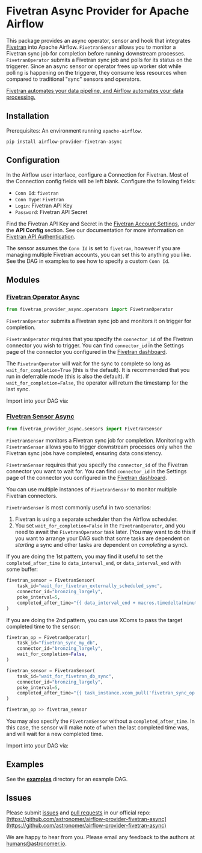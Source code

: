 # Fivetran Async Provider for Apache Airflow

This package provides an async operator, sensor and hook that integrates [Fivetran](https://fivetran.com) into Apache Airflow.
`FivetranSensor` allows you to monitor a Fivetran sync job for completion before running downstream processes.
`FivetranOperator` submits a Fivetran sync job and polls for its status on the triggerer.
Since an async sensor or operator frees up worker slot while polling is happening on the triggerer,
they consume less resources when compared to traditional "sync" sensors and operators.

[Fivetran automates your data pipeline, and Airflow automates your data processing.](https://www.youtube.com/watch?v=siSx6L2ckSw&ab_channel=Fivetran)

## Installation

Prerequisites: An environment running `apache-airflow`.

```
pip install airflow-provider-fivetran-async
```

## Configuration

In the Airflow user interface, configure a Connection for Fivetran. Most of the Connection config fields will be left blank. Configure the following fields:

* `Conn Id`: `fivetran`
* `Conn Type`: `Fivetran`
* `Login`: Fivetran API Key
* `Password`: Fivetran API Secret

Find the Fivetran API Key and Secret in the [Fivetran Account Settings](https://fivetran.com/account/settings), under the **API Config** section. See our documentation for more information on [Fivetran API Authentication](https://fivetran.com/docs/rest-api/getting-started#authentication).

The sensor assumes the `Conn Id` is set to `fivetran`, however if you are managing multiple Fivetran accounts, you can set this to anything you like. See the DAG in examples to see how to specify a custom `Conn Id`.

## Modules

### [Fivetran Operator Async](https://github.com/astronomer/airflow-provider-fivetran-async/tree/main/fivetran_provider_async/operators.py)

```python
from fivetran_provider_async.operators import FivetranOperator
```

`FivetranOperator` submits a Fivetran sync job and monitors it on trigger for completion.

`FivetranOperator` requires that you specify the `connector_id` of the Fivetran connector you wish to trigger. You can find `connector_id` in the Settings page of the connector you configured in the [Fivetran dashboard](https://fivetran.com/dashboard/connectors).

The `FivetranOperator` will wait for the sync to complete so long as `wait_for_completion=True` (this is the default). It is recommended that
you run in deferrable mode (this is also the default). If `wait_for_completion=False`, the operator will return the timestamp for the last sync.

Import into your DAG via:

### [Fivetran Sensor Async](https://github.com/astronomer/airflow-provider-fivetran-async/tree/main/fivetran_provider_async/sensors.py)

```python
from fivetran_provider_async.sensors import FivetranSensor
```

`FivetranSensor` monitors a Fivetran sync job for completion.
Monitoring with `FivetranSensor` allows you to trigger downstream processes only when the Fivetran sync jobs have completed, ensuring data consistency.

`FivetranSensor` requires that you specify the `connector_id` of the Fivetran connector you want to wait for. You can find `connector_id` in the Settings page of the connector you configured in the [Fivetran dashboard](https://fivetran.com/dashboard/connectors).

You can use multiple instances of `FivetranSensor` to monitor multiple Fivetran connectors.

`FivetranSensor` is most commonly useful in two scenarios:

1. Fivetran is using a separate scheduler than the Airflow scheduler.
2. You set `wait_for_completion=False` in the `FivetranOperator`, and you need to await the `FivetranOperator` task later. (You may want to do this if you want to arrange your DAG such that some tasks are dependent on _starting_ a sync and other tasks are dependent on _completing_ a sync).

If you are doing the 1st pattern, you may find it useful to set the `completed_after_time` to `data_interval_end`, or `data_interval_end` with some buffer:

```python
fivetran_sensor = FivetranSensor(
    task_id="wait_for_fivetran_externally_scheduled_sync",
    connector_id="bronzing_largely",
    poke_interval=5,
    completed_after_time="{{ data_interval_end + macros.timedelta(minutes=1) }}",
)
```

If you are doing the 2nd pattern, you can use XComs to pass the target completed time to the sensor:

```python
fivetran_op = FivetranOperator(
    task_id="fivetran_sync_my_db",
    connector_id="bronzing_largely",
    wait_for_completion=False,
)

fivetran_sensor = FivetranSensor(
    task_id="wait_for_fivetran_db_sync",
    connector_id="bronzing_largely",
    poke_interval=5,
    completed_after_time="{{ task_instance.xcom_pull('fivetran_sync_op', key='return_value') }}",
)

fivetran_op >> fivetran_sensor
```

You may also specify the `FivetranSensor` without a `completed_after_time`.
In this case, the sensor will make note of when the last completed time was, and will wait for a new completed time.

Import into your DAG via:

## Examples

See the [**examples**](https://github.com/astronomer/airflow-provider-fivetran-async/tree/main/fivetran_provider_async/example_dags) directory for an example DAG.

## Issues

Please submit [issues](https://github.com/astronomer/airflow-provider-fivetran-async/issues) and [pull requests](https://github.com/astronomer/airflow-provider-fivetran-async/pulls) in our official repo:
[https://github.com/astronomer/airflow-provider-fivetran-async](https://github.com/astronomer/airflow-provider-fivetran-async)

We are happy to hear from you. Please email any feedback to the authors at [humans@astronomer.io](mailto:humans@astronomer.io).

